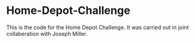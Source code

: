 # Home-Depot-Challenge
This is the code for the Home Depot Challenge. It was carried out in joint collaberation with Joseph Miller.
